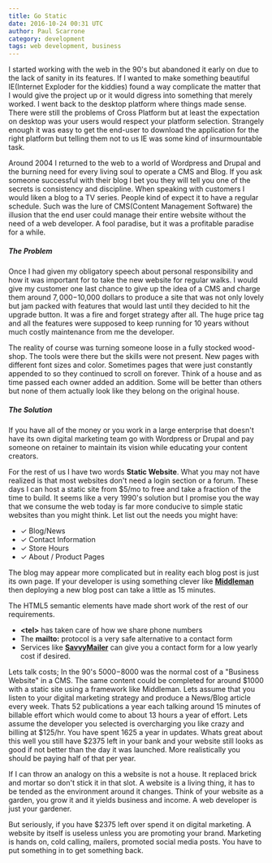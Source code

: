 ```yaml
---
title: Go Static
date: 2016-10-24 00:31 UTC
author: Paul Scarrone
category: development
tags: web development, business
---
```


I started working with the web in the 90's but abandoned it early on due to the lack of sanity in its features. If I wanted to make something beautiful IE(Internet Exploder for the kiddies) found a way complicate the matter that I would give the project up or it would digress into something that merely worked. I went back to the desktop platform where things made sense. There were still the problems of Cross Platform but at least the expectation on desktop was your users would respect your platform selection. Strangely enough it was easy to get the end-user to download the application for the right platform but telling them not to us IE was some kind of insurmountable task.

Around 2004 I returned to the web to a world of Wordpress and Drupal and the burning need for every living soul to operate a CMS and Blog. If you ask someone successful with their blog I bet you they will tell you one of the secrets is consistency and discipline. When speaking with customers I would liken a blog to a TV series. People kind of expect it to have a regular schedule. Such was the lure of CMS(Content Management Software) the illusion that the end user could manage their entire website without the need of a web developer. A fool paradise, but it was a profitable paradise for a while.

##### The Problem

Once I had given my obligatory speech about personal responsibility and how it was important for to take the new website for regular walks. I would give my customer one last chance to give up the idea of a CMS and charge them around $7,000-$10,000 dollars to produce a site that was not only lovely but jam packed with features that would last until they decided to hit the upgrade button. It was a fire and forget strategy after all. The huge price tag and all the features were supposed to keep running for 10 years without much costly maintenance from me the developer.

The reality of course was turning someone loose in a fully stocked wood-shop. The tools were there but the skills were not present. New pages with different font sizes and color. Sometimes pages that were just constantly appended to so they continued to scroll on forever. Think of a house and as time passed each owner added an addition. Some will be better than others but none of them actually look like they belong on the original house.

##### The Solution

If you have all of the money or you work in a large enterprise that doesn't have its own digital marketing team go with Wordpress or Drupal and pay someone on retainer to maintain its vision while educating your content creators.

For the rest of us I have two words <b>Static Website</b>. What you may not have realized is that most websites don't need a login section or a forum. These days I can host a static site from $5/mo to free and take a fraction of the time to build. It seems like a very 1990's solution but I promise you the way that we consume the web today is far more conducive to simple static websites than you might think. Let list out the needs you might have:

- &#10003; Blog/News
- &#10003; Contact Information
- &#10003; Store Hours
- &#10003; About / Product Pages

The blog may appear more complicated but in reality each blog post is just its own page. If your developer is using something clever like <b>[Middleman](https://middlemanapp.com)</b> then deploying a new blog post can take a little as 15 minutes.

The HTML5 semantic elements have made short work of the rest of our requirements. 

- <b>&lt;tel&gt;</b> has taken care of how we share phone numbers
- The <b>mailto:</b> protocol is a very safe alternative to a contact form
- Services like <b>[SavvyMailer](http://localhost:4567/#products)</b> can give you a contact form for a low yearly cost if desired.

Lets talk costs; In the 90's $5000-$8000 was the normal cost of a "Business Website" in a CMS. The same content could be completed for around $1000 with a static site using a framework like Middleman. Lets assume that you listen to your digital marketing strategy and produce a News/Blog article every week. Thats 52 publications a year each talking around 15 minutes of billable effort which would come to about 13 hours a year of effort. Lets assume the developer you selected is overcharging you like crazy and billing at $125/hr. You have spent 1625 a year in updates. Whats great about this well you still have $2375 left in your bank and your website still looks as good if not better than the day it was launched. More realistically you should be paying half of that per year.

If I can throw an analogy on this a website is not a house. It replaced brick and mortar so don't stick it in that slot. A website is a living thing, it has to be tended as the environment around it changes. Think of your website as a garden, you grow it and it yields business and income. A web developer is just your gardener.

But seriously, if you have $2375 left over spend it on digital marketing. A website by itself is useless unless you are promoting your brand. Marketing is hands on, cold calling, mailers, promoted social media posts. You have to put something in to get something back.
